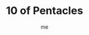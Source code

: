 ---
# basics
title     		 : "10 of Pentacles"
token					 : 'coins-10'
card_type			 : '' # major, minor, court
layout				 : "tarot-card"
author    		 : 'me'
one_liner 		 : "Wealth, abundance, acquisition, greed"
alt_names			 : ['Wealth']
images				 : ['assets/images/tarot/rws/rw-coins-10.jpg']
keywords			 : ['wealth', 'abundance', 'acquisition', 'greed']
url						 : 'tarot/cards/coins-10'
aliases				 : []

# password: 'foolish journey'
dropbox				 : 'https://www.dropbox.com/sh/rmth8kr603dynh0/AADYNAaRBGwmMsbf8RDtH9Psa?dl=0'

meaning_light  : "Celebrating your physical and financial blessings. Realizing how lucky or how blessed you are. Being satisfied with your physical and financial achievements. Taking best advantage of “times of plenty.” Enjoying a feast. Showering friends or family with gifts."

meaning_shadow : "Spending all of your money on extravagant gifts and possessions. Trying too hard to impress others with your wealth or physique. Giving an inappropriately expensive gift as a means of currying favor. Obsessing on matters of weight, health, or finance. Always asking, “What’s in it for me?”"

# more detail
correspondence_planet 			: "Mercury"
correspondence_astrological : "Virgo"
correspondence_affirmation  : "I keep physical and financial matters in perspective."
correspondence_story 				: "The main character turns down an extravagant reward for his or her good work. Alternatively, the main character is offered an attractive bribe."

advice_relationships 	 : "Being swept off your feet is one thing; being overwhelmed by sex or gifts is quite another. Keep a level head with regard to the importance of both presents and pleasure. Gifts and physical intimacy have an intensity all their own, but cannot compensate for genuine affection."

advice_work 					 : "Your skills are for sale—not your soul. In the long run, will any amount of money compensate for the loss of your health or self-respect? Look carefully at the carrots being dangled before you. Know when to say no. Celebrate what you have; debate whether more is needed."

advice_spirituality 	 : "Lots of “stuff” can blind us to or distract us from our deepest, most important needs. Lighten the load. Consider giving away some of the possessions that weight you down. When blessings overflow, share them with others."

advice_personal_growth : "You are not defined by your paycheck, by the size of your home, or by memberships in exclusive clubs. Behind all the possessions, behind the physical shell, there is only you; instead of focusing on the externals, make sure you’re at peace with the person you really are."

advice_fortune_telling : "Big money is in the near future. Expect a powerful blessing to come your way."

questions	: ["How much stuff do I really need?", "How do I feel about wealth and abundance? How do I define these terms?", "How might shedding some possessions open room for growth?"]

# referenced in the symbols.toml data file
symbols	  : ['10', 'coins', 'tree-of-life', 'pensive-elder']

# metadata
suppress_topnav : true
related_cards 	: []

---